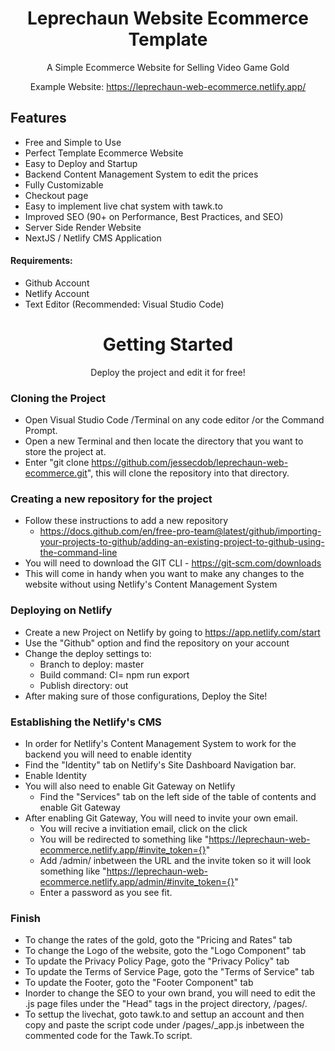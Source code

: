 
<center>

# Leprechaun Website Ecommerce Template

A Simple Ecommerce Website for Selling Video Game Gold

Example Website: https://leprechaun-web-ecommerce.netlify.app/
</center>

## Features
- Free and Simple to Use
- Perfect Template Ecommerce Website
- Easy to Deploy and Startup
- Backend Content Management System to edit the prices
- Fully Customizable
- Checkout page
- Easy to implement live chat system with tawk.to
- Improved SEO (90+ on Performance, Best Practices, and SEO)
- Server Side Render Website
- NextJS / Netlify CMS Application

#### Requirements:
- Github Account
- Netlify Account
- Text Editor (Recommended: Visual Studio Code)

<center>

# Getting Started

Deploy the project and edit it for free!
</center>

### Cloning the Project
- Open Visual Studio Code /Terminal on any code editor /or the Command Prompt.
- Open a new Terminal and then locate the directory that you want to store the project at.
- Enter "git clone https://github.com/jessecdob/leprechaun-web-ecommerce.git", this will clone the repository into that directory.

### Creating a new repository for the project 
- Follow these instructions to add a new repository 
    - https://docs.github.com/en/free-pro-team@latest/github/importing-your-projects-to-github/adding-an-existing-project-to-github-using-the-command-line
- You will need to download the GIT CLI - https://git-scm.com/downloads
- This will come in handy when you want to make any changes to the website without using Netlify's Content Management System

### Deploying on Netlify
- Create a new Project on Netlify by going to https://app.netlify.com/start
- Use the "Github" option and find the repository on your account
- Change the deploy settings to:
    - Branch to deploy: master
    - Build command: CI= npm run export
    - Publish directory: out
- After making sure of those configurations, Deploy the Site!
### Establishing the Netlify's CMS 
- In order for Netlify's Content Management System to work for the backend you will need to enable identity
- Find the "Identity" tab on Netlify's Site Dashboard Navigation bar.
- Enable Identity
- You will also need to enable Git Gateway on Netlify
    - Find the "Services" tab on the left side of the table of contents and enable Git Gateway
- After enabling Git Gateway, You will need to invite your own email. 
    - You will recive a invitiation email, click on the click
    - You will be redirected to something like "https://leprechaun-web-ecommerce.netlify.app/#invite_token={}"
    - Add /admin/ inbetween the URL and the invite token so it will look something like 
    "https://leprechaun-web-ecommerce.netlify.app/admin/#invite_token={}"
    - Enter a password as you see fit. 


### Finish
- To change the rates of the gold, goto the "Pricing and Rates" tab
- To change the Logo of the website, goto the "Logo Component" tab
- To update the Privacy Policy Page, goto the "Privacy Policy" tab
- To update the Terms of Service Page, goto the "Terms of Service" tab
- To update the Footer, goto the "Footer Component" tab
- Inorder to change the SEO to your own brand, you will need to edit the .js page files 
under the "Head" tags in the project directory, /pages/.
- To settup the livechat, goto tawk.to and settup an account and then copy and paste the 
script code under /pages/_app.js inbetween the commented code for the Tawk.To script.
